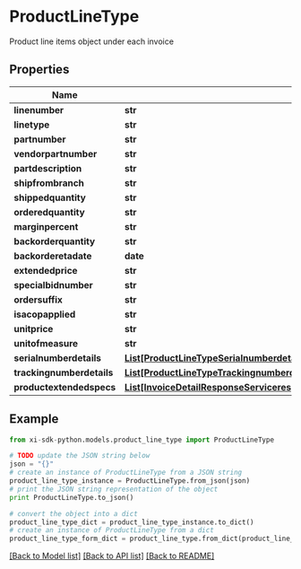 # ProductLineType

Product line items object under each invoice

## Properties

Name | Type | Description | Notes
------------ | ------------- | ------------- | -------------
**linenumber** | **str** |  | [optional] 
**linetype** | **str** |  | [optional] 
**partnumber** | **str** |  | [optional] 
**vendorpartnumber** | **str** |  | [optional] 
**partdescription** | **str** |  | [optional] 
**shipfrombranch** | **str** |  | [optional] 
**shippedquantity** | **str** |  | [optional] 
**orderedquantity** | **str** |  | [optional] 
**marginpercent** | **str** |  | [optional] 
**backorderquantity** | **str** |  | [optional] 
**backorderetadate** | **date** |  | [optional] 
**extendedprice** | **str** |  | [optional] 
**specialbidnumber** | **str** |  | [optional] 
**ordersuffix** | **str** |  | [optional] 
**isacopapplied** | **str** |  | [optional] 
**unitprice** | **str** |  | [optional] 
**unitofmeasure** | **str** |  | [optional] 
**serialnumberdetails** | [**List[ProductLineTypeSerialnumberdetailsInner]**](ProductLineTypeSerialnumberdetailsInner.md) |  | [optional] 
**trackingnumberdetails** | [**List[ProductLineTypeTrackingnumberdetailsInner]**](ProductLineTypeTrackingnumberdetailsInner.md) |  | [optional] 
**productextendedspecs** | [**List[InvoiceDetailResponseServiceresponseInvoicedetailresponseExtendedspecsInner]**](InvoiceDetailResponseServiceresponseInvoicedetailresponseExtendedspecsInner.md) |  | [optional] 

## Example

```python
from xi-sdk-python.models.product_line_type import ProductLineType

# TODO update the JSON string below
json = "{}"
# create an instance of ProductLineType from a JSON string
product_line_type_instance = ProductLineType.from_json(json)
# print the JSON string representation of the object
print ProductLineType.to_json()

# convert the object into a dict
product_line_type_dict = product_line_type_instance.to_dict()
# create an instance of ProductLineType from a dict
product_line_type_form_dict = product_line_type.from_dict(product_line_type_dict)
```
[[Back to Model list]](../README.md#documentation-for-models) [[Back to API list]](../README.md#documentation-for-api-endpoints) [[Back to README]](../README.md)


